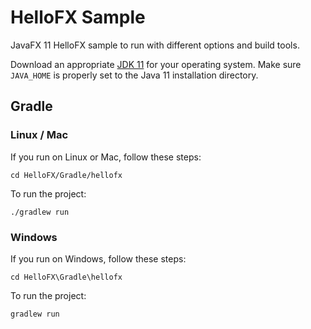 # HelloFX Sample

JavaFX 11 HelloFX sample to run with different options and build tools.

Download an appropriate [JDK 11](https://jdk.java.net/11/) for your operating system. Make sure `JAVA_HOME` 
is properly set to the Java 11 installation directory. 

## Gradle

### Linux / Mac

If you run on Linux or Mac, follow these steps:

    cd HelloFX/Gradle/hellofx
    
To run the project:
    
    ./gradlew run

### Windows

If you run on Windows, follow these steps:

    cd HelloFX\Gradle\hellofx

To run the project:
    
    gradlew run
